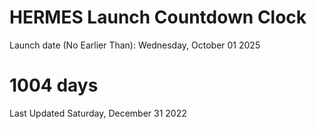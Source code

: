 # HERMES Launch Countdown Clock

Launch date (No Earlier Than): Wednesday, October 01 2025
# 1004 days

Last Updated Saturday, December 31 2022